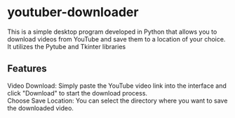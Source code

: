 # youtuber-downloader
This is a simple desktop program developed in Python that allows you to download videos from YouTube and save them to a location of your choice. It utilizes the Pytube and Tkinter libraries

## Features
Video Download: Simply paste the YouTube video link into the interface and click "Download" to start the download process.\
Choose Save Location: You can select the directory where you want to save the downloaded video.
